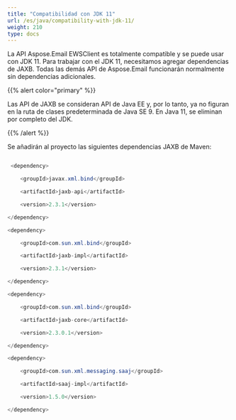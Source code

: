 ```yaml
---
title: "Compatibilidad con JDK 11"
url: /es/java/compatibility-with-jdk-11/
weight: 210
type: docs
---
```



La API Aspose.Email EWSClient es totalmente compatible y se puede usar con JDK 11. Para trabajar con el JDK 11, necesitamos agregar dependencias de JAXB. Todas las demás API de Aspose.Email funcionarán normalmente sin dependencias adicionales.

{{% alert color="primary" %}}

Las API de JAXB se consideran API de Java EE y, por lo tanto, ya no figuran en la ruta de clases predeterminada de Java SE 9. En Java 11, se eliminan por completo del JDK.

{{% /alert %}}


Se añadirán al proyecto las siguientes dependencias JAXB de Maven:

~~~Java

 <dependency>

    <groupId>javax.xml.bind</groupId>

    <artifactId>jaxb-api</artifactId>

    <version>2.3.1</version>

</dependency>

<dependency>

    <groupId>com.sun.xml.bind</groupId>

    <artifactId>jaxb-impl</artifactId>

    <version>2.3.1</version>

</dependency>

<dependency>

    <groupId>com.sun.xml.bind</groupId>

    <artifactId>jaxb-core</artifactId>

    <version>2.3.0.1</version>

</dependency>

<dependency>

    <groupId>com.sun.xml.messaging.saaj</groupId>

    <artifactId>saaj-impl</artifactId>

    <version>1.5.0</version>

</dependency>

~~~
